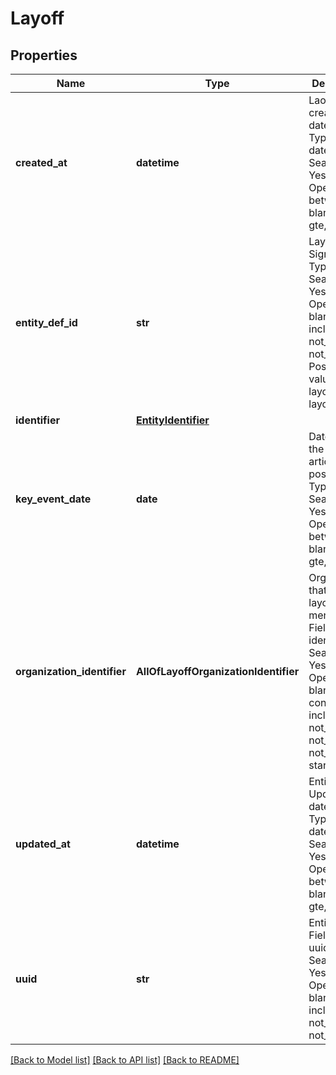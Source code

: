 # Layoff

## Properties
Name | Type | Description | Notes
------------ | ------------- | ------------- | -------------
**created_at** | **datetime** | Laoyff entity creation date\\ Field Type: datetime\\ Searchable: Yes\\ Search Operators: between, blank, eq, gte, lte  | [optional] 
**entity_def_id** | **str** | Layoff Signal\\ Field Type: enum\\ Searchable: Yes\\ Search Operators: blank, eq, includes, not_eq, not_includes\\ Possible values are:  * layoff - layoff  | [optional] 
**identifier** | [**EntityIdentifier**](EntityIdentifier.md) |  | 
**key_event_date** | **date** | Date when the news article was posted\\ Field Type: date\\ Searchable: Yes\\ Search Operators: between, blank, eq, gte, lte  | [optional] 
**organization_identifier** | **AllOfLayoffOrganizationIdentifier** | Organization that had a layoff mentioned\\ Field Type: identifier\\ Searchable: Yes\\ Search Operators: blank, contains, eq, includes, not_contains, not_eq, not_includes, starts  | [optional] 
**updated_at** | **datetime** | Entity Updating date\\ Field Type: datetime\\ Searchable: Yes\\ Search Operators: between, blank, eq, gte, lte  | [optional] 
**uuid** | **str** | Entity UUID\\ Field Type: uuid\\ Searchable: Yes\\ Search Operators: blank, eq, includes, not_eq, not_includes  | [optional] 

[[Back to Model list]](../README.md#documentation-for-models) [[Back to API list]](../README.md#documentation-for-api-endpoints) [[Back to README]](../README.md)

